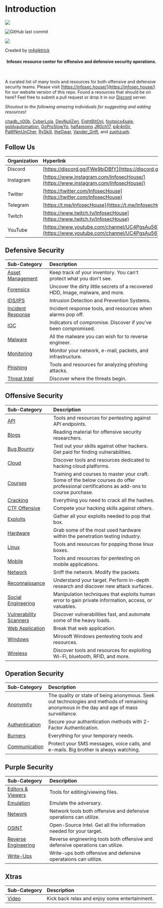 # Introduction

 <p align="center">  

![](https://raw.githubusercontent.com/InfosecHouse/InfosecHouse/main/img/infosechouse-banner.png)

![GitHub last commit](https://img.shields.io/github/last-commit/infosechouse/infosechouse?color=%23947cb0&style=for-the-badge)

 [![](https://img.shields.io/twitter/follow/infosechouse.svg?logo=twitter)](https://twitter.com/infosechouse)

 Created by [m4giktrick](https://twitter.com/m4giktrick)   
   
</p>

<h4 align="center">
Infosec resource center for offensive and defensive security operations.
</h4>
<br>

A curated list of many tools and resources for both offensive and defensive security teams. Please visit [https://infosec.house/](https://infosec.house/) for our website version of this repo. Found a resources that should be on here? Feel free to submit a pull request or drop it in our [Discord](https://discord.gg/FWe9bjDBfY) server.

_Shoutout to the following amazing individuals for suggesting and adding resources!_

[chadb\_n00b](https://www.twitch.tv/chadb_n00b), [CyberLola](https://www.twitch.tv/CyberLola), [DevNullZen](https://www.twitch.tv/DevNullZen), [EightBitOni](https://www.twitch.tv/eightbitoni/), [footpics4sale](https://www.twitch.tv/footpics4sale), [goldyautomation](https://www.twitch.tv/goldyautomation), [GoProSlowYo](https://www.twitch.tv/goproslowyo), [halfamomo](https://www.twitch.tv/halfamomo) [JR0ch17](https://twitter.com/JR0ch17), [p4r4n0ir](https://www.twitch.tv/p4r4n0ir), [PaWNmUnCher](https://www.twitch.tv/PaWNmUnCher), [RySkill](https://www.twitch.tv/ryskill), [theGwar](https://www.twitch.tv/thegwar), [Vander_Grift](https://www.twitch.tv/Vander_Grift), and [zuphzuph](https://www.twitch.tv/zuphzuph).

</center>

## Follow Us

| Organization | Hyperlink |
| :--- | :--- |
| Discord | [https://discord.gg/FWe9bjDBfY](https://discord.gg/FWe9bjDBfY) |
| Instagram | [https://www.instagram.com/InfosecHouse/](https://www.instagram.com/InfosecHouse/) |
| Twitter | [https://twitter.com/InfosecHouse](https://twitter.com/InfosecHouse) |
| Telegram | [https://t.me/InfosecHouse](https://t.me/InfosecHouse) |
| Twitch | [https://www.twitch.tv/InfosecHouse](https://www.twitch.tv/InfosecHouse) |
| YouTube | [https://www.youtube.com/channel/UC4PgsAu56TSpzH66aIOqbKQ](https://www.youtube.com/channel/UC4PgsAu56TSpzH66aIOqbKQ) |

## Defensive Security

| Sub-Category | Description |
| :--- | :--- |
| [Asset Management](defensive-security/defensive-assets-management.md) | Keep track of your inventory. You can't protect what you don't see. |
| [Forensics](defensive-security/defensive-forensics.md) | Uncover the dirty little secrets of a recovered HDD, Image, malware, and more. |
| [IDS/IPS](defensive-security/defensive-ids-ips.md) | Intrusion Detection and Prevention Systems. |
| [Incident Response](defensive-security/defensive-ir.md) | Incident response tools, and resources when alarms pop off. |
| [IOC](defensive-security/defensive-ioc.md) | Indicators of compromise. Discover if you've been compromised. |
| [Malware](defensive-security/defensive-malware.md) | All the malware you can wish for to reverse engineer. |
| [Monitoring](defensive-security/defensive-monitoring.md) | Monitor your network, e-mail, packets, and infrastructure. |
| [Phishing](defensive-security/defensive-phishing.md) | Tools and resources for analyzing phishing attacks. |
| [Threat Intel](defensive-security/defensive-threat-intel.md) | Discover where the threats begin. |

## Offensive Security

| Sub-Category | Description |
| :--- | :--- |
| [API](offensive-security/offensive-api.md) | Tools and resources for pentesting against API endpoints. |
| [Blogs](offensive-security/offensive-blogs.md) | Reading material for offensive security researchers. |
| [Bug Bounty](offensive-security/offensive-bug-bounty.md) | Test out your skills against other hackers. Get paid for finding vulnerabilities. |
| [Cloud](offensive-security/offensive-cloud.md) | Discover tools and resources dedicated to hacking cloud platforms. |
| [Courses](offensive-security/offensive-courses.md) | Training and courses to master your craft. Some of the below courses do offer professional certifications as add-ons to course purchase. |
| [Cracking](offensive-security/offensive-cracking.md) | Everything you need to crack all the hashes. |
| [CTF Offensive](offensive-security/offensive-ctf.md) | Compete your hacking skills against others. |
| [Exploits](offensive-security/offensive-exploits.md) | Gather all your exploits needed to pop that box. |
| [Hardware](offensive-security/offensive-hardware.md) | Grab some of the most used hardware within the penetration testing industry. |
| [Linux](offensive-security/offensive-linux.md) | Tools and resources for popping those linux boxes. |
| [Mobile](offensive-security/offensive-mobile.md) | Tools and resources for pentesting on mobile applications. |
| [Network](offensive-security/offensive-network.md) | Sniff the network. Modify the packets. |
| [Reconnaissance](offensive-security/offensive-recon.md) | Understand your target. Perform in-depth research and discover new attack surfaces. |
| [Social Engineering](offensive-security/offensive-social-engineering.md) | Manipulation techniques that exploits human error to gain private information, access, or valuables. |
| [Vulnerability Scanners](offensive-security/offensive-vuln-scanners.md) | Discover vulnerabilities fast, and automate some of the heavy loads. |
| [Web Application](offensive-security/offensive-web-app.md) | Break that web application. |
| [Windows](offensive-security/offensive-windows.md) | Mirosoft Windows pentesting tools and resources. |
| [Wireless](offensive-security/offensive-wireless.md) | Discover tools and resources for exploiting Wi-Fi, bluetooth, RFID, and more. |

## Operation Security

| Sub-Category | Description |
| :--- | :--- |
| [Anonymity](operation-security/operation-anonymity.md) | The quality or state of being anonymous. Seek out technologies and methods of remaining anonymous in the day and age of mass surveillance. |
| [Authentication](operation-security/operation-authentication.md) | Secure your authentication methods with 2-Factor Authentication. |
| [Burners](operation-security/operation-burners.md) | Everything for your temporary needs. |
| [Communication](operation-security/operation-communication.md) | Protect your SMS messages, voice calls, and e-mails. Big brother is always watching. |

## Purple Security

| Sub-Category | Description |
| :--- | :--- |
| [Editors & Viewers](purple-security/purple-editor-viewer.md) | Tools for editing/viewing files. |
| [Emulation](purple-security/purple-emulation.md) | Emulate the adversary. |
| [Network](purple-security/purple-network.md) | Network tools both offensive and defensive operations can utilize. |
| [OSINT](purple-security/purple-osint.md) | Open-Source Intel. Get all the information needed for your target. |
| [Reverse Engineering](purple-security/purple-re.md) | Reverse engineering tools both offensive and defensive operations can utilize. |
| [Write-Ups](purple-security/purple-write-ups.md) | Write-ups both offensive and defensive operataions can utilize. |

## Xtras

| Sub-Category | Description |
| :--- | :--- |
| [Video](xtras/xtras-video.md) | Kick back relax and enjoy some entertainment. |

